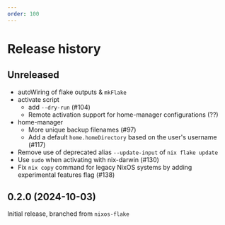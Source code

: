 ```yaml
---
order: 100
---
```


# Release history

## Unreleased

- autoWiring of flake outputs & `mkFlake`
- activate script
  - add `--dry-run` (#104)
  - Remote activation support for home-manager configurations (??)
- home-manager
  - More unique backup filenames (#97)
  - Add a default `home.homeDirectory` based on the user's username (#117)
- Remove use of deprecated alias `--update-input` of `nix flake update`
- Use `sudo` when activating with nix-darwin (#130)
- Fix `nix copy` command for legacy NixOS systems by adding experimental features flag (#138)

## 0.2.0 (2024-10-03)

Initial release, branched from `nixos-flake`
